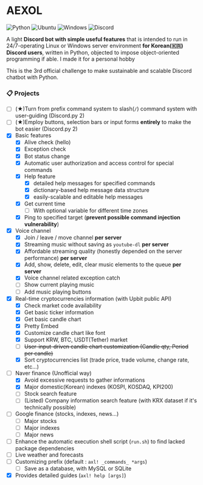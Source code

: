 # AEXOL 


![Python](https://img.shields.io/badge/python-3670A0?style=for-the-badge&logo=python&logoColor=ffdd54)
![Ubuntu](https://img.shields.io/badge/Ubuntu-E95420?style=for-the-badge&logo=ubuntu&logoColor=white)
![Windows](https://img.shields.io/badge/Windows-0078D6?style=for-the-badge&logo=windows&logoColor=white)
![Discord](https://img.shields.io/badge/Discord-%235865F2.svg?style=for-the-badge&logo=discord&logoColor=white)
 
A light **Discord bot with simple useful features** that is intended to run in 24/7-operating Linux or Windows server environment **for Korean(🇰🇷) Discord users**, written in Python, objected to impose object-oriented programming if able. I made it for a personal hobby 

This is the 3rd official challenge to make sustainable and scalable Discord chatbot with Python.


### 📋 Projects

 - [ ] (★)Turn from prefix command system to slash(`/`) command system with user-guiding (Discord.py 2)
 - [ ] (★)Employ buttons, selection bars or input forms **entirely** to make the bot easier (Discord.py 2)
 - [x] Basic features
     - [x] Alive check (hello)
     - [x] Exception check
     - [x] Bot status change
     - [x] Automatic user authorization and access control for special commands
     - [x] Help feature
         - [x] detailed help messages for specified commands
         - [x] dictionary-based help message data structure
         - [x] easily-scalable and editable help messages
     - [x] Get current time
         - [ ] With optional variable for different time zones
     - [x] Ping to specified target (**prevent possible command injection vulnerability**)
 - [x] Voice channel
     - [x] Join / leave / move channel **per server**
     - [x] Streaming music without saving as `youtube-dl` **per server**
     - [x] Affordable streaming quality (honestly depended on the server performance) **per server**
     - [x] Add, show, delete, edit, clear music elements to the queue **per server**
     - [x] Voice channel related exception catch
     - [ ] Show current playing music
     - [ ] Add music playing buttons
 - [x] Real-time cryptocurrencies information (with Upbit public API)
     - [x] Check market code availability
     - [x] Get basic ticker information
     - [x] Get basic candle chart
     - [x] Pretty Embed
     - [x] Customize candle chart like font
     - [x] Support KRW, BTC, USDT(Tether) market
     - [ ] ~~User-input-driven candle chart customization (Candle qty, Period per candle)~~
     - [x] Sort cryptocurrencies list (trade price, trade volume, change rate, etc...)
 - [ ] Naver finance (Unofficial way)
     - [x] Avoid excessive requests to gather informations
     - [x] Major domestic(Korean) indexes (KOSPI, KOSDAQ, KPI200)
     - [ ] Stock search feature
     - [ ] (Listed) Company information search feature (with KRX dataset if it's technically possible)
 - [ ] Google finance (stocks, indexes, news...)
     - [ ] Major stocks
     - [ ] Major indexes
     - [ ] Major news
 - [ ] Enhance the automatic execution shell script (`run.sh`) to find lacked package dependencies
 - [ ] Live weather and forecasts
 - [ ] Customizing prefix (default : `axl! _commands_ *args`)
     - [ ] Save as a database, with MySQL or SQLite
 - [x] Provides detailed guides (`axl! help [args]`)
